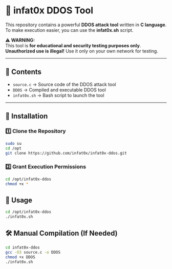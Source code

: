 # 🚀 infat0x DDOS Tool

This repository contains a powerful **DDOS attack tool** written in **C language**.  
To make execution easier, you can use the **infat0x.sh** script.  

⚠ **WARNING:**  
This tool is **for educational and security testing purposes only**.  
**Unauthorized use is illegal!** Use it only on your own network for testing.  

---

## 📂 Contents  

- `source.c` → Source code of the DDOS attack tool  
- `DDOS` → Compiled and executable DDOS tool  
- `infat0x.sh` → Bash script to launch the tool  

---

## 🔧 Installation  

### **1️⃣ Clone the Repository**  
```bash
sudo su
cd /opt
git clone https://github.com/infat0x/infat0x-ddos.git
```
### **2️⃣ Grant Execution Permissions**  
```bash
cd /opt/infat0x-ddos
chmod +x *
```
## 🚀 Usage
```bash
cd /opt/infat0x-ddos
./infat0x.sh
```
## 🛠 Manual Compilation (If Needed)
```bash
cd infat0x-ddos
gcc -O3 source.c -o DDOS
chmod +x DDOS
./infat0x.sh
